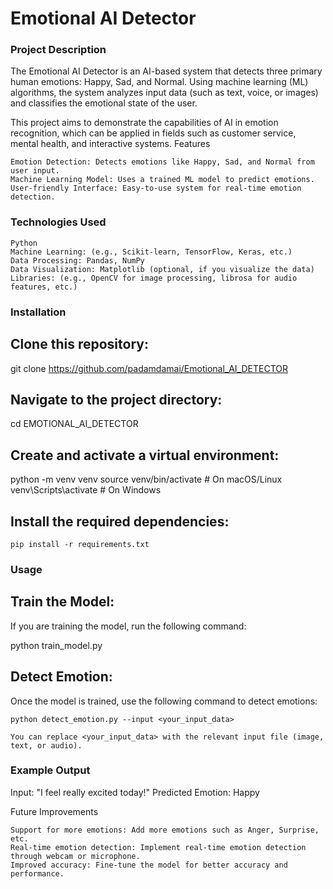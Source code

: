 <h1>Emotional AI Detector </h1>
<h3>Project Description</h3>

The Emotional AI Detector is an AI-based system that detects three primary human emotions: Happy, Sad, and Normal. Using machine learning (ML) algorithms, the system analyzes input data (such as text, voice, or images) and classifies the emotional state of the user.

This project aims to demonstrate the capabilities of AI in emotion recognition, which can be applied in fields such as customer service, mental health, and interactive systems.
Features

    Emotion Detection: Detects emotions like Happy, Sad, and Normal from user input.
    Machine Learning Model: Uses a trained ML model to predict emotions.
    User-friendly Interface: Easy-to-use system for real-time emotion detection.

<h3>Technologies Used</h3>

    Python
    Machine Learning: (e.g., Scikit-learn, TensorFlow, Keras, etc.)
    Data Processing: Pandas, NumPy
    Data Visualization: Matplotlib (optional, if you visualize the data)
    Libraries: (e.g., OpenCV for image processing, librosa for audio features, etc.)

<h3>Installation</h3>

   <h2> Clone this repository:</h2>

git clone https://github.com/padamdamai/Emotional_AI_DETECTOR

<h2>Navigate to the project directory:</h2>

cd EMOTIONAL_AI_DETECTOR

<h2>Create and activate a virtual environment:</h2>

python -m venv venv
source venv/bin/activate  # On macOS/Linux
venv\Scripts\activate  # On Windows

<h2>Install the required dependencies:</h2>

    pip install -r requirements.txt

<h3>Usage</h3>

   <h2> Train the Model:</h2>
    If you are training the model, run the following command:

python train_model.py

<h2>Detect Emotion:</h2>
Once the model is trained, use the following command to detect emotions:

    python detect_emotion.py --input <your_input_data>

    You can replace <your_input_data> with the relevant input file (image, text, or audio).

<h3>Example Output</h3>

Input: "I feel really excited today!"
Predicted Emotion: Happy

Future Improvements

    Support for more emotions: Add more emotions such as Anger, Surprise, etc.
    Real-time emotion detection: Implement real-time emotion detection through webcam or microphone.
    Improved accuracy: Fine-tune the model for better accuracy and performance.
